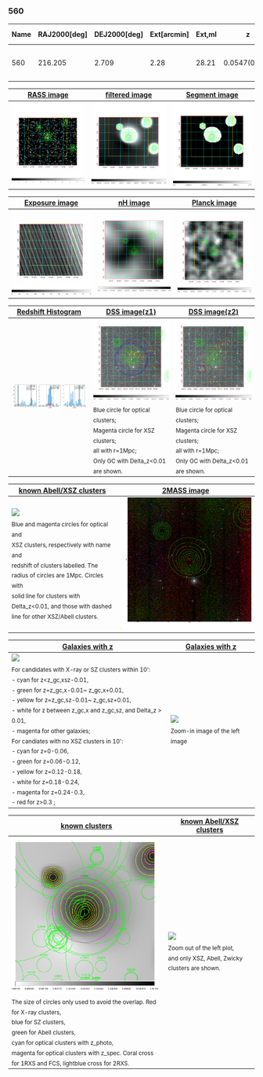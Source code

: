 <div STYLE="page-break-after: always;"></div>

### 560

|Name|RAJ2000[deg]|DEJ2000[deg] |Ext[arcmin]| Ext,ml | z | z_src| C|GC(XSZ,Delta_z<0.01)| GC(OPT,Delta_z<0.01)|GC| R_sig[arcmin] | R500[arcmin] | R500[Mpc]| CRsig[c/s] | CR500[c/s] |L500[1E44 erg/s]|F500[1E-12 erg/s/cm^2]| M500[1E14 Msun]|Tx[keV]|Cnt_sig|Beta|Rc[arcmin]|Comment|Alias|
|---|---|---|---|---|---|------|---|--------|---------|----------|---|---|---|---|---|---|---|---|---|---|---|---|---|---|
|560| 216.205| 2.709| 2.28| 28.21| 0.0547(0.005)| z1, z_xsz| B| F20| N| C, F20, N, W| 15.138| 11.055| 0.705| 0.211(0.039)| 0.202(0.038)| 0.255(0.040)| 3.579(0.558)| 1.05(0.08)| 2.25(0.11)| 53.3| 0.729(-0.137+0.166)| 4.426(-1.281+1.307)| -| t076|

|[RASS image](../image/560/560_img.pdf)|[filtered image](../image/560/560_fil.pdf)|[Segment image](../image/560/560_seg.pdf)|
|-------------------|--------------------|-------------------|
| <img src="../image/560/560_img.png" width="300">  | <img src="../image/560/560_fil.png" width="300">   | <img src="../image/560/560_seg.png" width="300">  |

|[Exposure image](../image/560/560_mex.pdf)| [nH image](../image/560/560_nh.pdf)| [Planck image](../image/560/560_p.pdf)|
|-------------------|--------------------|-------------------|
|<img src="../image/560/560_mex.png" width="300">   | <img src="../image/560/560_nh.png" width="300">    | <img src="../image/560/560_p.png" width="300"> |

|[Redshift Histogram](../image/560/560_zg.pdf) | [DSS image(z1)](../image/560/560_dss_z1.pdf)      |  [DSS image(z2)](../image/560/560_dss_z2.pdf)    |
|-------------------|--------------------|-------------------|
|<img src="../image/560/560_zg.png" width="300"> |<img src="../image/560/560_dss_z1.png" width="300"> <sub><br>Blue circle for optical clusters; <br>Magenta circle for XSZ clusters; <br>all with r=1Mpc; <br>Only GC with Delta_z<0.01 are shown. </sub>| <img src="../image/560/560_dss_z2.png" width="300"><sub><br>Blue circle for optical clusters; <br>Magenta circle for XSZ clusters; <br>all with r=1Mpc; <br>Only GC with Delta_z<0.01 are shown. </sub> |

|[known Abell/XSZ clusters](../image/560/560_m.pdf) | [2MASS image](../image/560/560_2mass.pdf)      |
|-------------------|-------------------|
|<img src=../image/560/560_m.png width="300"> <br><sub>Blue and magenta circles for optical and <br>XSZ clusters, respectively with name and <br>redshift of clusters labelled. The <br>radius of circles are 1Mpc. Circles with <br>solid line for clusters with <br>Delta_z<0.01, and those with dashed <br>line for other XSZ/Abell clusters.        </sub>|<img src="../image/560/560_2mass.png" width="300">  |

|[Galaxies with z](../image/560/560_opt_ned.pdf) |[Galaxies with z](../image/560/560_opt_ned_zoom.pdf) |
|-------------------|-------------------|
| <img src=../image/560/560_opt_ned.png width="300"> <br><sub> For candidates with X-ray or SZ clusters within 10': <br> - cyan for z<z_gc,xsz-0.01, <br> - green for z=z_gc,x-0.01~ z_gc,x+0.01, <br> - yellow for z=z_gc,sz-0.01~ z_gc,sz+0.01, <br> - white for z between z_gc,x and z_gc,sz, and Delta_z > 0.01, <br> - magenta for other galaxies; <br>For candiates with no XSZ clusters in 10': <br> - cyan for z=0-0.06, <br> - green for z=0.06-0.12, <br> - yellow for z=0.12-0.18, <br> - white for z=0.18-0.24, <br> - magenta for z=0.24-0.3, <br> - red for z>0.3 ;  </sub>|<img src=../image/560/560_opt_ned_zoom.png width="300">  <br><sub> Zoom-in image of the left image</sub>|

|[known clusters](../image/560/560_gc.pdf) |[known Abell/XSZ clusters](../image/560/560_gc_large.pdf) |
|-------------------|-------------------|
| <img src=../image/560/560_gc.png width="300"> <br><sub> The size of circles only used to avoid the overlap. Red for X-ray clusters, <br> blue for SZ clusters, <br> green for Abell clusters, <br> cyan for optical clusters with z_photo, <br> magenta for optical clusters with z_spec. Coral cross for 1RXS and FCS, lightblue cross for 2RXS. </sub>|<img src=../image/560/560_gc_large.png width="300"> <br><sub> Zoom out of the left plot, <br> and only XSZ, Abell, Zwicky clusters are shown. </sub> |




